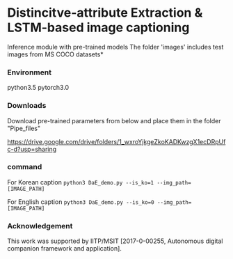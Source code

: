 # Distincitve-attribute Extraction & LSTM-based image captioning

Inference module with pre-trained models
The folder 'images' includes test images from MS COCO datasets*

<!--https://cocodataset.org/-->



### Environment

python3.5
pytorch3.0



### Downloads

Download pre-trained parameters from below and place them in the folder "Pipe_files"

https://drive.google.com/drive/folders/1_wxroYjkgeZkoKADKwzgX1ecDRpUfc-d?usp=sharing



### command

For Korean caption
`python3 DaE_demo.py --is_ko=1 --img_path=[IMAGE_PATH]`

For English caption
`python3 DaE_demo.py --is_ko=0 --img_path=[IMAGE_PATH]`



### Acknowledgement

This work was supported by IITP/MSIT [2017-0-00255, Autonomous digital companion framework and application].